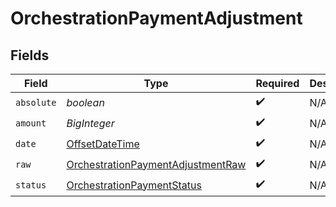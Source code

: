 # OrchestrationPaymentAdjustment


## Fields

| Field                                                                                         | Type                                                                                          | Required                                                                                      | Description                                                                                   | Example                                                                                       |
| --------------------------------------------------------------------------------------------- | --------------------------------------------------------------------------------------------- | --------------------------------------------------------------------------------------------- | --------------------------------------------------------------------------------------------- | --------------------------------------------------------------------------------------------- |
| `absolute`                                                                                    | *boolean*                                                                                     | :heavy_check_mark:                                                                            | N/A                                                                                           |                                                                                               |
| `amount`                                                                                      | *BigInteger*                                                                                  | :heavy_check_mark:                                                                            | N/A                                                                                           | 100                                                                                           |
| `date`                                                                                        | [OffsetDateTime](https://docs.oracle.com/javase/8/docs/api/java/time/OffsetDateTime.html)     | :heavy_check_mark:                                                                            | N/A                                                                                           |                                                                                               |
| `raw`                                                                                         | [OrchestrationPaymentAdjustmentRaw](../../models/shared/OrchestrationPaymentAdjustmentRaw.md) | :heavy_check_mark:                                                                            | N/A                                                                                           |                                                                                               |
| `status`                                                                                      | [OrchestrationPaymentStatus](../../models/shared/OrchestrationPaymentStatus.md)               | :heavy_check_mark:                                                                            | N/A                                                                                           |                                                                                               |